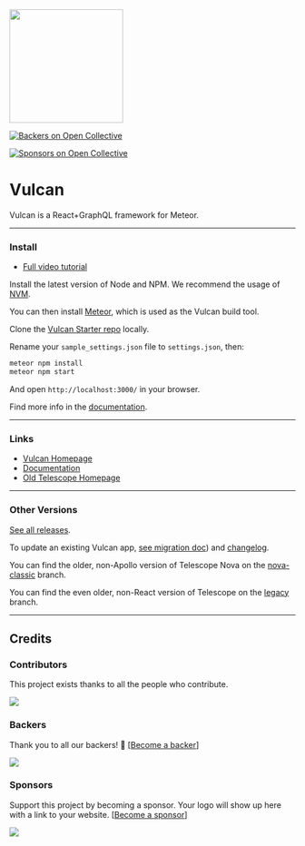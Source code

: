 <img src="https://d3vv6lp55qjaqc.cloudfront.net/items/2B3C1z2V2y421p2I0P42/vulcan-logo-noborder.png" width="200">

[![Backers on Open Collective](https://opencollective.com/vulcan/backers/badge.svg)](#backers)

 [![Sponsors on Open Collective](https://opencollective.com/vulcan/sponsors/badge.svg)](#sponsors) 

# Vulcan


Vulcan is a React+GraphQL framework for Meteor. 

---

### Install

- [Full video tutorial](https://www.youtube.com/watch?v=aCjR9UrNqVk)

Install the latest version of Node and NPM. We recommend the usage of [NVM](http://nvm.sh).

You can then install [Meteor](https://www.meteor.com/install), which is used as the Vulcan build tool.

Clone the [Vulcan Starter repo](https://github.com/VulcanJS/Vulcan-Starter) locally.

Rename your `sample_settings.json` file to `settings.json`, then:

```sh
meteor npm install
meteor npm start
```

And open `http://localhost:3000/` in your browser.


Find more info in the [documentation](http://docs.vulcanjs.org/#Install).

---

### Links

- [Vulcan Homepage](http://vulcanjs.org)
- [Documentation](http://docs.vulcanjs.org)
- [Old Telescope Homepage](http://www.telescopeapp.org)

---

### Other Versions

[See all releases](https://github.com/VulcanJS/Vulcan/releases).

To update an existing Vulcan app, [see migration doc](MIGRATING.md)) and [changelog](CHANGELOG.md).

You can find the older, non-Apollo version of Telescope Nova on the [nova-classic](https://github.com/VulcanJS/Vulcan/tree/nova-classic) branch. 

You can find the even older, non-React version of Telescope on the [legacy](https://github.com/VulcanJS/Vulcan/tree/legacy) branch.

---

## Credits

### Contributors

This project exists thanks to all the people who contribute.

<a href="https://github.com/VulcanJS/Vulcan/graphs/contributors"><img src="https://opencollective.com/vulcan/contributors.svg?width=890&button=false" /></a>

### Backers

Thank you to all our backers! 🙏 [[Become a backer](https://opencollective.com/vulcan#contribute)]

<a href="https://opencollective.com/vulcan#contributors" target="_blank"><img src="https://opencollective.com/vulcan/backers.svg?width=890"></a>

### Sponsors

Support this project by becoming a sponsor. Your logo will show up here with a link to your website. [[Become a sponsor](https://opencollective.com/vulcan#contribute)]

<a href="https://opencollective.com/vulcan#contributors" target="_blank"><img src="https://opencollective.com/vulcan/sponsors.svg?width=890"></a>
